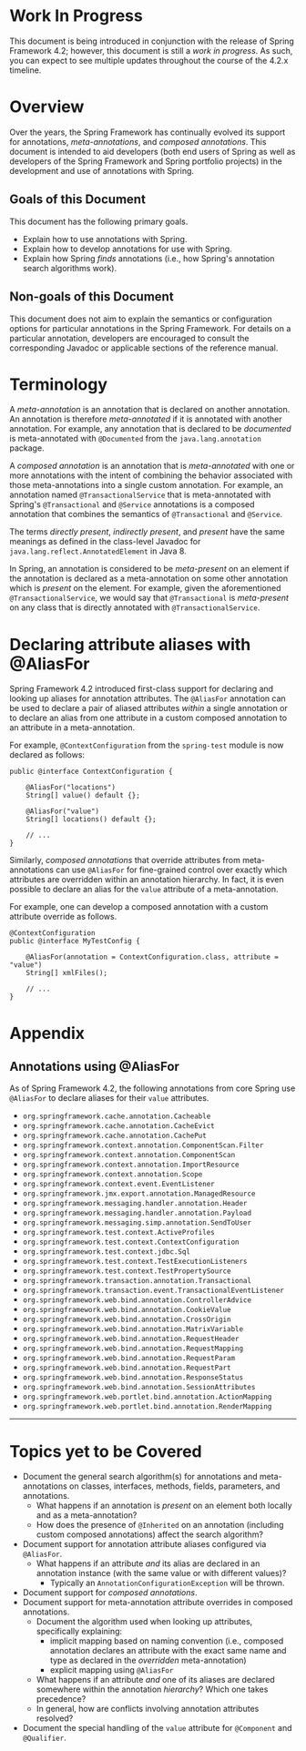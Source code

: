 # Work In Progress

This document is being introduced in conjunction with the release of
Spring Framework 4.2; however, this document is still a _work in progress_.
As such, you can expect to see multiple updates throughout the course of
the 4.2.x timeline.

# Overview

Over the years, the Spring Framework has continually evolved its support for
annotations, _meta-annotations_, and _composed annotations_. This document
is intended to aid developers (both end users of Spring as well as developers
of the Spring Framework and Spring portfolio projects) in the development and
use of annotations with Spring.

## Goals of this Document

This document has the following primary goals.

* Explain how to use annotations with Spring.
* Explain how to develop annotations for use with Spring.
* Explain how Spring _finds_ annotations (i.e., how Spring's annotation
  search algorithms work).

## Non-goals of this Document

This document does not aim to explain the semantics or configuration
options for particular annotations in the Spring Framework. For details
on a particular annotation, developers are encouraged to consult the
corresponding Javadoc or applicable sections of the reference manual.

# Terminology

A _meta-annotation_ is an annotation that is declared on another
annotation. An annotation is therefore _meta-annotated_ if it is
annotated with another annotation. For example, any annotation 
that is declared to be _documented_ is meta-annotated with
`@Documented` from the `java.lang.annotation` package.

A _composed annotation_ is an annotation that is _meta-annotated_ with
one or more annotations with the intent of combining the behavior
associated with those meta-annotations into a single custom annotation.
For example, an annotation named `@TransactionalService` that is
meta-annotated with Spring's `@Transactional` and `@Service` annotations
is a composed annotation that combines the semantics of `@Transactional`
and `@Service`.

The terms _directly present_, _indirectly present_, and _present_ have
the same meanings as defined in the class-level Javadoc for
`java.lang.reflect.AnnotatedElement` in Java 8.

In Spring, an annotation is considered to be _meta-present_ on an element
if the annotation is declared as a meta-annotation on some other annotation
which is _present_ on the element. For example, given the aforementioned
`@TransactionalService`, we would say that `@Transactional` is
_meta-present_ on any class that is directly annotated with
`@TransactionalService`.


# Declaring attribute aliases with @AliasFor

Spring Framework 4.2 introduced first-class support for declaring and
looking up aliases for annotation attributes. The `@AliasFor`
annotation can be used to declare a pair of aliased attributes _within_
a single annotation or to declare an alias from one attribute in a
custom composed annotation to an attribute in a meta-annotation.

For example, `@ContextConfiguration` from the `spring-test` module
is now declared as follows:

    public @interface ContextConfiguration {

        @AliasFor("locations")
        String[] value() default {};
        
        @AliasFor("value")
        String[] locations() default {};
        
        // ...
    }

Similarly, _composed annotations_ that override attributes from
meta-annotations can use `@AliasFor` for fine-grained control
over exactly which attributes are overridden within an annotation
hierarchy. In fact, it is even possible to declare an alias for the
`value` attribute of a meta-annotation.

For example, one can develop a composed annotation with a custom
attribute override as follows.

    @ContextConfiguration
    public @interface MyTestConfig {

        @AliasFor(annotation = ContextConfiguration.class, attribute = "value")
        String[] xmlFiles();
    
        // ...
    }


# Appendix

## Annotations using @AliasFor

As of Spring Framework 4.2, the following annotations from core Spring
use `@AliasFor` to declare aliases for their `value` attributes.

- `org.springframework.cache.annotation.Cacheable`
- `org.springframework.cache.annotation.CacheEvict`
- `org.springframework.cache.annotation.CachePut`
- `org.springframework.context.annotation.ComponentScan.Filter`
- `org.springframework.context.annotation.ComponentScan`
- `org.springframework.context.annotation.ImportResource`
- `org.springframework.context.annotation.Scope`
- `org.springframework.context.event.EventListener`
- `org.springframework.jmx.export.annotation.ManagedResource`
- `org.springframework.messaging.handler.annotation.Header`
- `org.springframework.messaging.handler.annotation.Payload`
- `org.springframework.messaging.simp.annotation.SendToUser`
- `org.springframework.test.context.ActiveProfiles`
- `org.springframework.test.context.ContextConfiguration`
- `org.springframework.test.context.jdbc.Sql`
- `org.springframework.test.context.TestExecutionListeners`
- `org.springframework.test.context.TestPropertySource`
- `org.springframework.transaction.annotation.Transactional`
- `org.springframework.transaction.event.TransactionalEventListener`
- `org.springframework.web.bind.annotation.ControllerAdvice`
- `org.springframework.web.bind.annotation.CookieValue`
- `org.springframework.web.bind.annotation.CrossOrigin`
- `org.springframework.web.bind.annotation.MatrixVariable`
- `org.springframework.web.bind.annotation.RequestHeader`
- `org.springframework.web.bind.annotation.RequestMapping`
- `org.springframework.web.bind.annotation.RequestParam`
- `org.springframework.web.bind.annotation.RequestPart`
- `org.springframework.web.bind.annotation.ResponseStatus`
- `org.springframework.web.bind.annotation.SessionAttributes`
- `org.springframework.web.portlet.bind.annotation.ActionMapping`
- `org.springframework.web.portlet.bind.annotation.RenderMapping`

----

# Topics yet to be Covered

* Document the general search algorithm(s) for annotations and meta-annotations on classes, interfaces, methods, fields, parameters, and annotations.
  * What happens if an annotation is _present_ on an element both locally and as a meta-annotation?
  * How does the presence of `@Inherited` on an annotation (including custom composed annotations) affect the search algorithm?
* Document support for annotation attribute aliases configured via `@AliasFor`.
  * What happens if an attribute _and_ its alias are declared in an annotation instance (with the same value or with different values)?
    * Typically an `AnnotationConfigurationException` will be thrown.
* Document support for _composed annotations_.
* Document support for meta-annotation attribute overrides in composed annotations.
  * Document the algorithm used when looking up attributes, specifically explaining:
    * implicit mapping based on naming convention (i.e., composed annotation declares an attribute with the exact same name and type as declared in the _overridden_ meta-annotation)
    * explicit mapping using `@AliasFor`
  * What happens if an attribute _and_ one of its aliases are declared somewhere within the annotation _hierarchy_? Which one takes precedence?
  * In general, how are conflicts involving annotation attributes resolved?
* Document the special handling of the `value` attribute for `@Component` and `@Qualifier`.
